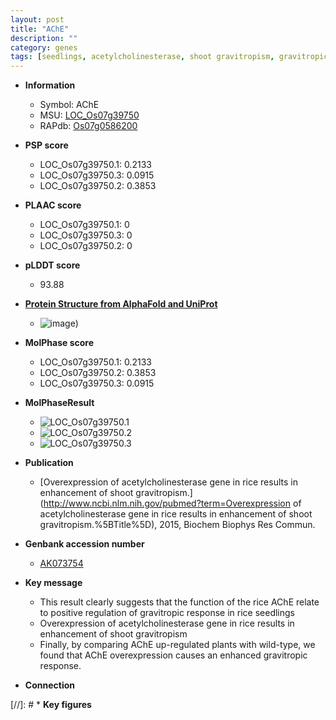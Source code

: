 ```yaml
---
layout: post
title: "AChE"
description: ""
category: genes
tags: [seedlings, acetylcholinesterase, shoot gravitropism, gravitropic response]
---
```


* **Information**  
    + Symbol: AChE  
    + MSU: [LOC_Os07g39750](http://rice.plantbiology.msu.edu/cgi-bin/ORF_infopage.cgi?orf=LOC_Os07g39750)  
    + RAPdb: [Os07g0586200](http://rapdb.dna.affrc.go.jp/viewer/gbrowse_details/irgsp1?name=Os07g0586200)  

* **PSP score**  
    + LOC_Os07g39750.1:  0.2133 
    + LOC_Os07g39750.3: 0.0915 
    + LOC_Os07g39750.2: 0.3853 

* **PLAAC score**  
    + LOC_Os07g39750.1: 0 
    + LOC_Os07g39750.3: 0 
    + LOC_Os07g39750.2: 0 

* **pLDDT score**
    + 93.88

* **[Protein Structure from AlphaFold and UniProt](https://www.uniprot.org/uniprotkb/Q7XHN4/entry#structure)**
    + ![image](https://ricepsp.github.io/images/Q7/AF-Q7XHN4-F1.png))

* **MolPhase score**
    + LOC_Os07g39750.1: 0.2133
    + LOC_Os07g39750.2: 0.3853
    + LOC_Os07g39750.3: 0.0915

* **MolPhaseResult**
    + ![LOC_Os07g39750.1](https://ricepsp.github.io/pictures/LOC_Os07g/LOC_Os07g39750.1.png)
    + ![LOC_Os07g39750.2](https://ricepsp.github.io/pictures/LOC_Os07g/LOC_Os07g39750.2.png)
    + ![LOC_Os07g39750.3](https://ricepsp.github.io/pictures/LOC_Os07g/LOC_Os07g39750.3.png)

* **Publication**  
    + [Overexpression of acetylcholinesterase gene in rice results in enhancement of shoot gravitropism.](http://www.ncbi.nlm.nih.gov/pubmed?term=Overexpression of acetylcholinesterase gene in rice results in enhancement of shoot gravitropism.%5BTitle%5D), 2015, Biochem Biophys Res Commun.

* **Genbank accession number**  
    + [AK073754](http://www.ncbi.nlm.nih.gov/nuccore/AK073754)

* **Key message**  
    + This result clearly suggests that the function of the rice AChE relate to positive regulation of gravitropic response in rice seedlings
    + Overexpression of acetylcholinesterase gene in rice results in enhancement of shoot gravitropism
    + Finally, by comparing AChE up-regulated plants with wild-type, we found that AChE overexpression causes an enhanced gravitropic response.

* **Connection**  

[//]: # * **Key figures**  


